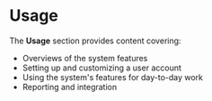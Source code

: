 # Usage

The **Usage** section provides content covering:

- Overviews of the system features
- Setting up and customizing a user account
- Using the system's features for day-to-day work
- Reporting and integration
